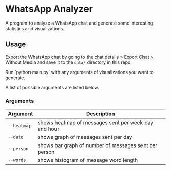 # WhatsApp Analyzer
A program to analyze a WhatsApp chat and generate some interesting statistics and visualizations.

## Usage

Export the WhatsApp chat by going to the chat details > Export Chat > Without Media and save it to the `data/` directory in this repo.

Run ´python main.py´ with any arguments of visualizations you want to generate.

A list of possible arguments are listed below.

### Arguments

| Argument | Description |
| --- | --- |
| `--heatmap` | shows heatmap of messages sent per week day and hour |
|`--date` | shows graph of messages sent per day |
|`--person`| shows bar graph of number of messages sent per person |
|`--words` | shows histogram of message word length |


